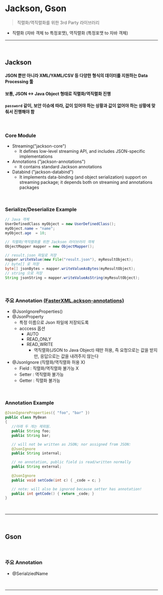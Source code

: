 # Jackson, Gson
> 직렬화/역직렬화를 위한 3rd Party 라이브러리
* 직렬화 (자바 객체 to 특정포맷), 역직렬화 (특정포맷 to 자바 객체)

<hr>
<br>

## Jackson
#### JSON 뿐만 아니라 XML/YAML/CSV 등 다양한 형식의 데이터를 지원하는 Data Processing 툴
#### 보통, JSON <-> Java Object 형태로 직렬화/역직렬화 진행
#### `password` 같이, 보안 이슈에 따라, 값이 있어야 하는 상황과 값이 없어야 하는 상황에 맞춰서 진행해야 함

<br>

### Core Module
* Streaming("jackson-core")
  * It defines low-level streaming API, and includes JSON-specific implementations
* Annotations ("jackson-annotations")
  * It contains standard Jackson annotations
* Databind  ("jackson-databind")
  * It implements data-binding (and object serialization) support on streaming package; it depends both on streaming and annotations packages

<br>

### Serialize/Deserialize Example
```java
// Java 객체
UserDefinedClass myObject = new UserDefinedClass();
myObject.name = "name";
myObject.age  = 10;

// 직렬화/역직렬화를 위한 Jackson 라이브러리 객체
ObjectMapper mapper = new ObjectMapper();

// result.json 파일로 저장
mapper.writeValue(new File("result.json"), myResultObject);
// byte[] 로 저장
byte[] jsonBytes = mapper.writeValueAsBytes(myResultObject);
// string 으로 저장
String jsonString = mapper.writeValueAsString(myResultObject);
```

<br>

### 주요 Annotation [(FasterXML.ackson-annotations)](https://github.com/FasterXML/jackson-annotations)
* @JsonIgnoreProperties()
* @JsonProperty 
  * 특정 이름으로 Json 파일에 저장되도록 
  * acccess 옵션
    * AUTO
    * READ_ONLY
    * READ_WRITE
      * 역직렬화(JSON to Java Object) 때만 허용, 즉 요청으로는 값을 받지만, 응답으로는 값을 내려주지 않는다
* @JsonIgnore (직렬화/역직렬화 허용 X)
  * Field  : 직렬화/역직렬화 불가능 X
  * Setter : 역직렬화 불가능
  * Getter : 직렬화 불가능

<br>

### Annotation Example
```java
@JsonIgnoreProperties({ "foo", "bar" })
public class MyBean
{
   //아래 두 개는 제외됨.
   public String foo;
   public String bar;

   // will not be written as JSON; nor assigned from JSON:
   @JsonIgnore
   public String internal;

   // no annotation, public field is read/written normally
   public String external;
   
   @JsonIgnore
   public void setCode(int c) { _code = c; }

   // note: will also be ignored because setter has annotation!
   public int getCode() { return _code; }
}
```

<br>
<hr>
<br>

## Gson
#### 

<br>

### 주요 Annotation
* @SerialziedName

<br>
<hr>
<br>
